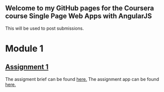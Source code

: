 ## Welcome to my GitHub pages for the Coursera course Single Page Web Apps with AngularJS

This will be used to post submissions.

# Module 1
## [Assignment 1](https://saigrog.github.io/coursera-spwawa/assignments/1/)

The assigment brief can be found [here.](https://github.com/jhu-ep-coursera/fullstack-course5/blob/master/assignments/assignment1/Assignment-1.md)
The assignment app can be found [here.](https://saigrog.github.io/coursera-spwawa/assignments/1/)
